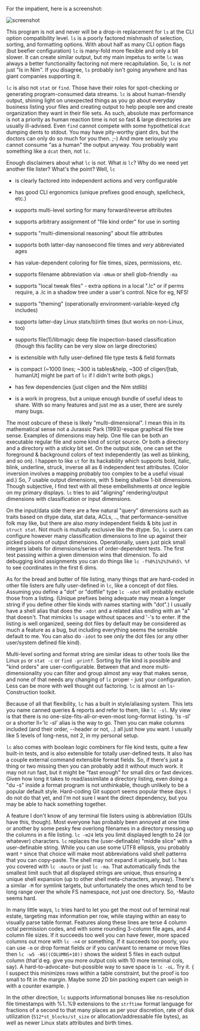 For the impatient, here is a screenshot:

![screenshot](https://raw.githubusercontent.com/c-blake/lc/master/ss.png)

This program is not and never will be a drop-in replacement for `ls` at the CLI
option compatibility level.  `ls` is a poorly factored mishmash of selection,
sorting, and formatting options.  With about half as many CLI option flags (but
beefier configuration) `lc` is many-fold more flexible and only a bit slower.
It can create similar output, but my main impetus to write `lc` was always a
better functionality factoring not mere recapitulation.  So, `lc` is *not* just
"ls in Nim".  If you disagree, `ls` probably isn't going anywhere and has giant
companies supporting it.

`lc` is also not `stat` or `find`.  Those have their roles for spot-checking or
generating program-consumed data streams.  `lc` is about human-friendly output,
shining light on unexpected things as you go about everyday business listing
your files and creating output to help people see and create organization they
want in their file sets.  As such, absolute max performance is not a priority as
human reaction time is not so fast & large directories are usually ill-advised.
Even `find` cannot compete with some hypothetical `dcat` dumping dents to
stdout.  You may have pity-worthy giant dirs, but the doctors can only do so
much for you then. ;-)  And more seriously you cannot consume "as a human" the
output anyway.  You probably want something like a `dcat` then, not `lc`.

Enough disclaimers about what `lc` is *not*.  What *is* `lc`?  Why do we need
yet another file lister?  What's the point?  Well, `lc`

 - is clearly factored into independent actions and very configurable

 - has good CLI ergonomics (unique prefixes good enough, spellcheck, etc.)

 - supports multi-level sorting for many forward/reverse attributes

 - supports arbitrary assignment of "file kind order" for use in sorting

 - supports "multi-dimensional reasoning" about file attributes

 - supports both latter-day nanosecond file times and *very* abbreviated ages

 - has value-dependent coloring for file times, sizes, permissions, etc.

 - supports filename abbreviation via `-mNum` or shell glob-friendly `-ma`

 - supports "local tweak files" - extra options in a local ".lc" or if perms
   require, a .lc in a shadow tree under a user's control.  Nice for eg, NFS!

 - supports "theming" (operationally environment-variable-keyed cfg includes)

 - supports latter-day Linux statx/b)irth times (but works on non-Linux, too)

 - supports file(1)/libmagic deep file inspection-based classification (though
   this facility can be very slow on large directories)

 - is extensible with fully user-defined file type tests & field formats

 - is compact (~1000 lines; ~300 is tables&help, ~300 of cligen/[tab, humanUt]
               might be part of `lc` if I didn't write both pkgs.)

 - has few dependencies (just cligen and the Nim stdlib)

 - is a work in progress, but a unique enough bundle of useful ideas to share.
   With so many features and just me as a user, there are surely many bugs.

The most osbcure of these is likely "multi-dimensional".  I mean this in its
mathematical sense not a Jurassic Park (1993)-esque graphical file tree sense.
Examples of dimensions may help.  One file can be both an executable regular
file and some kind of script source.  Or both a directory and a directory with
a sticky bit set.  On the output side, one can set the foreground & background
colors of text independently (as well as blinking, and so on).  I happen to
like `st` for its hackability which supports bold, italic, blink, underline,
struck, inverse all as 6 independent text attributes. (Color inversion involves
a mapping probably too complex to be a useful visual aid.)  So, 7 usable output
dimensions, with 5 being shallow 1-bit dimensions.  Though subjective, I find
text with all these embellishments *at once* legible on my primary displays.
`lc` tries to aid "aligning" rendering/output dimensions with classification or
input dimensions.

On the input/data side there are a few natural "query" dimensions such as traits
based on dtype data, stat data, ACLs, .., that performance-sensitive folk may
like, but there are also *many* independent fields & bits just in `struct stat`.
Not much is mutually exclusive like the dtype.  So, `lc` users can configure
however many classification dimensions to line up against their picked poisons
of output dimensions.  Operationally, users just pick small integers labels for
dimensions/series of order-dependent tests.  The first test passing within a
given dimension wins that dimension.  To aid debugging kind assignments you can
do things like `lc -f%0%1%2%3%4%5\ %f` to see coordinates in the first 6 dims.

As for the bread and butter of file listing, many things that are hard-coded in
other file listers are fully user-defined in `lc`, like a concept of dot files.
Assuming you define a "dot" or "dotfile" type `lc -xdot` will probably exclude
those from a listing.  (Unique prefixes being adequate may mean a longer string
if you define other file kinds with names starting with "dot".)  I usually have
a shell alias that does the `-xdot` and a related alias ending with an "a" that
doesn't.  That mimicks `ls` usage without spaces and '-'s to enter.  If the
listing is well organized, seeing dot files by default may be considered as much
a feature as a bug, but including everything seems the sensible default to me.
You can also do `-idot` to see *only* the dot files (or any other user/system
defined file kind).

Multi-level sorting and format string are similar ideas to other tools like the
Linux `ps` or `stat -c` or `find -printf`.  Sorting by file kind is possible and
"kind orders" are user-configurable.  Between that and more multi-dimensionality
you can filter and group almost any way that makes sense, and none of that needs
any changing of `lc` proper - just your configuration.  Less can be more with
well thought out factoring.  `lc` is almost an `ls`-Construction toolkit.

Because of all that flexibility, `lc` has a built in style/aliasing system.
This lets you name canned queries & reports and refer to them, like `lc -sl`.
My view is that there is no one-size-fits-all-or-even-most long-format listing.
'ls -sl' or a shorter ll='lc -sl' alias is the way to go.  Then you can make
columns included (and their order, --header or not, ..) all just how you want.
I usually like 5 levels of long-ness, not 2, in my personal setup.

`lc` also comes with boolean logic combiners for file kind tests, quite a few
built-in tests, and is also extensible for totally user-defined tests.  It also
has a couple external command extensible format fields.  So, if there's just a
thing or two missing then you can probably add it without much work.  It may
not run fast, but it might be "fast enough" for small dirs or fast devices.
Given how long it takes to read/assimilate a directory listing, even doing a
"du -s" inside a format program is not unthinkable, though unlikely to be a
popular default style.  Hard-coding Git support seems popular these days.  I do
not do that yet, and I'm not sure I want the direct dependency, but you may be
able to hack something together.

A feature I don't know of any terminal file listers using is abbreviation (GUIs
have this, though).  Most everyone has probably been annoyed at one time or
another by some pesky few overlong filenames in a directory messing up the
columns in a file listing.  `lc -m24` lets you limit displayed length to 24 (or
whatever) characters.  `lc` replaces the (user-definable) "middle slice" with a
user-definable string.  While you can use some UTF8 ellipsis, you probably want
`*` since that choice will make most abbreviations valid shell patterns that you
can copy-paste.  The shell may not expand it uniquely, but `lc` has you covered
with `lc -mauto` or just `lc -ma`.  That automatically finds the smallest limit
such that all displayed strings are unique, thus ensuring a unique shell
expansion (up to other shell meta-characters, anyway).  There's a similar `-M`
for symlink targets, but unfortunately the ones which tend to be long range
over the whole FS namespace, not just one directory.  So, -Mauto seems hard.

In many little ways, `lc` tries hard to let you get the most out of terminal
real estate, targeting max information per row, while staying within an easy
to visually parse table format.  Features along these lines are terse 4 column
octal permission codes, and with some rounding 3-column file ages, and 4 column
file sizes.  If it succeeds too well you can have fewer, more spaced columns out
more with `lc -n4` or something.  If it succeeds too poorly, you can use `-m`
or drop format fields *or* if you can/want to rename or move files then `lc -w5
-W$((COLUMNS+10))` shows the widest 5 files in each output column (that'd eg.
give you more output cols with 10 more terminal cols, say).  A hard-to-advocate-
but-possible way to save space is `lc -oL`.  Try it.  { I suspect this minimizes
rows within a table constraint, but the proof is too small to fit in the margin.
Maybe some 2D bin packing expert can weigh in with a counter example. }

In the other direction, `lc` supports informational bonuses like ns-resolution
file timestamps with %1..%9 extensions to the `strftime` format language for
fractions of a second to that many places as per your discretion, rate of disk
utilization (`512*st_blocks/st_size` or allocation/addressable file bytes),
as well as newer Linux statx attributes and birth times.
